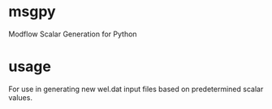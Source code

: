 # msgpy
Modflow Scalar Generation for Python

# usage
For use in generating new wel.dat input files based on predetermined scalar values.



